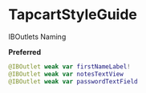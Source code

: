 # TapcartStyleGuide

IBOutlets Naming 

**Preferred**
```swift
@IBOutlet weak var firstNameLabel!
@IBOutlet weak var notesTextView
@IBOutlet weak var passwordTextField
```
